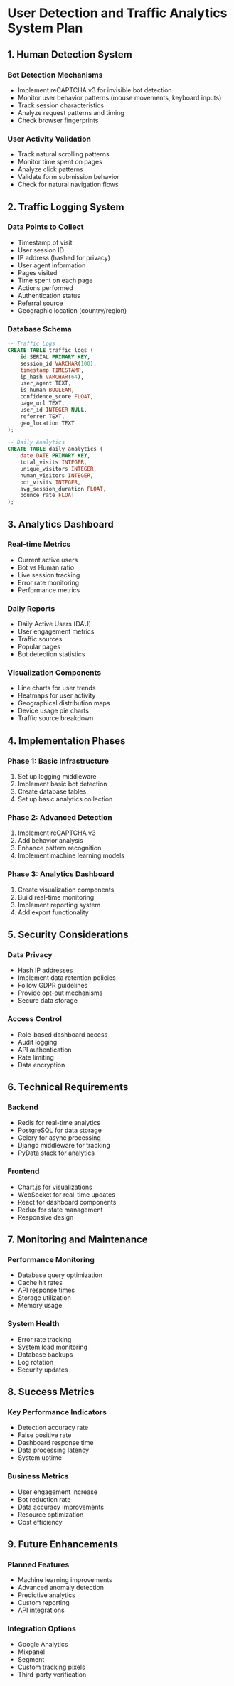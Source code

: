 # User Detection and Traffic Analytics System Plan

## 1. Human Detection System

### Bot Detection Mechanisms
- Implement reCAPTCHA v3 for invisible bot detection
- Monitor user behavior patterns (mouse movements, keyboard inputs)
- Track session characteristics
- Analyze request patterns and timing
- Check browser fingerprints

### User Activity Validation
- Track natural scrolling patterns
- Monitor time spent on pages
- Analyze click patterns
- Validate form submission behavior
- Check for natural navigation flows

## 2. Traffic Logging System

### Data Points to Collect
- Timestamp of visit
- User session ID
- IP address (hashed for privacy)
- User agent information
- Pages visited
- Time spent on each page
- Actions performed
- Authentication status
- Referral source
- Geographic location (country/region)

### Database Schema

```sql
-- Traffic Logs
CREATE TABLE traffic_logs (
    id SERIAL PRIMARY KEY,
    session_id VARCHAR(100),
    timestamp TIMESTAMP,
    ip_hash VARCHAR(64),
    user_agent TEXT,
    is_human BOOLEAN,
    confidence_score FLOAT,
    page_url TEXT,
    user_id INTEGER NULL,
    referrer TEXT,
    geo_location TEXT
);

-- Daily Analytics
CREATE TABLE daily_analytics (
    date DATE PRIMARY KEY,
    total_visits INTEGER,
    unique_visitors INTEGER,
    human_visitors INTEGER,
    bot_visits INTEGER,
    avg_session_duration FLOAT,
    bounce_rate FLOAT
);
```

## 3. Analytics Dashboard

### Real-time Metrics
- Current active users
- Bot vs Human ratio
- Live session tracking
- Error rate monitoring
- Performance metrics

### Daily Reports
- Daily Active Users (DAU)
- User engagement metrics
- Traffic sources
- Popular pages
- Bot detection statistics

### Visualization Components
- Line charts for user trends
- Heatmaps for user activity
- Geographical distribution maps
- Device usage pie charts
- Traffic source breakdown

## 4. Implementation Phases

### Phase 1: Basic Infrastructure
1. Set up logging middleware
2. Implement basic bot detection
3. Create database tables
4. Set up basic analytics collection

### Phase 2: Advanced Detection
1. Implement reCAPTCHA v3
2. Add behavior analysis
3. Enhance pattern recognition
4. Implement machine learning models

### Phase 3: Analytics Dashboard
1. Create visualization components
2. Build real-time monitoring
3. Implement reporting system
4. Add export functionality

## 5. Security Considerations

### Data Privacy
- Hash IP addresses
- Implement data retention policies
- Follow GDPR guidelines
- Provide opt-out mechanisms
- Secure data storage

### Access Control
- Role-based dashboard access
- Audit logging
- API authentication
- Rate limiting
- Data encryption

## 6. Technical Requirements

### Backend
- Redis for real-time analytics
- PostgreSQL for data storage
- Celery for async processing
- Django middleware for tracking
- PyData stack for analytics

### Frontend
- Chart.js for visualizations
- WebSocket for real-time updates
- React for dashboard components
- Redux for state management
- Responsive design

## 7. Monitoring and Maintenance

### Performance Monitoring
- Database query optimization
- Cache hit rates
- API response times
- Storage utilization
- Memory usage

### System Health
- Error rate tracking
- System load monitoring
- Database backups
- Log rotation
- Security updates

## 8. Success Metrics

### Key Performance Indicators
- Detection accuracy rate
- False positive rate
- Dashboard response time
- Data processing latency
- System uptime

### Business Metrics
- User engagement increase
- Bot reduction rate
- Data accuracy improvements
- Resource optimization
- Cost efficiency

## 9. Future Enhancements

### Planned Features
- Machine learning improvements
- Advanced anomaly detection
- Predictive analytics
- Custom reporting
- API integrations

### Integration Options
- Google Analytics
- Mixpanel
- Segment
- Custom tracking pixels
- Third-party verification